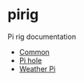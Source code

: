 # pirig

Pi rig documentation

- [Common](common.md)
- [Pi hole](pihole.md)
- [Weather Pi](weatherpi.md)
